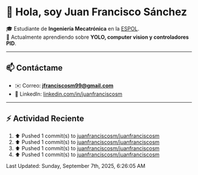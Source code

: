 # 👋 Hola, soy Juan Francisco Sánchez  

🎓 Estudiante de **Ingeniería Mecatrónica** en la [ESPOL](https://www.espol.edu.ec).  
🌱 Actualmente aprendiendo sobre **YOLO, computer vision y controladores PID**.  

---

## 📫 Contáctame
- ✉️ Correo: **jfranciscosm99@gmail.com**  
- 💼 LinkedIn: [linkedin.com/in/juanfranciscosm](https://linkedin.com/in/juanfranciscosm)  

---

## :zap: Actividad Reciente
<!--RECENT_ACTIVITY:start-->
1. ⬆️ Pushed 1 commit(s) to [juanfranciscosm/juanfranciscosm](https://github.com/juanfranciscosm/juanfranciscosm)<br>
2. ⬆️ Pushed 1 commit(s) to [juanfranciscosm/juanfranciscosm](https://github.com/juanfranciscosm/juanfranciscosm)<br>
3. ⬆️ Pushed 1 commit(s) to [juanfranciscosm/juanfranciscosm](https://github.com/juanfranciscosm/juanfranciscosm)<br>
4. ⬆️ Pushed 1 commit(s) to [juanfranciscosm/juanfranciscosm](https://github.com/juanfranciscosm/juanfranciscosm)<br>
<!--RECENT_ACTIVITY:end-->
<!--RECENT_ACTIVITY:last_update-->
Last Updated: Sunday, September 7th, 2025, 6:26:05 AM
<!--RECENT_ACTIVITY:last_update_end-->
